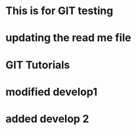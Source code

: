 # This is for GIT testing
# updating the read me file
# GIT Tutorials
# modified develop1
# added develop 2